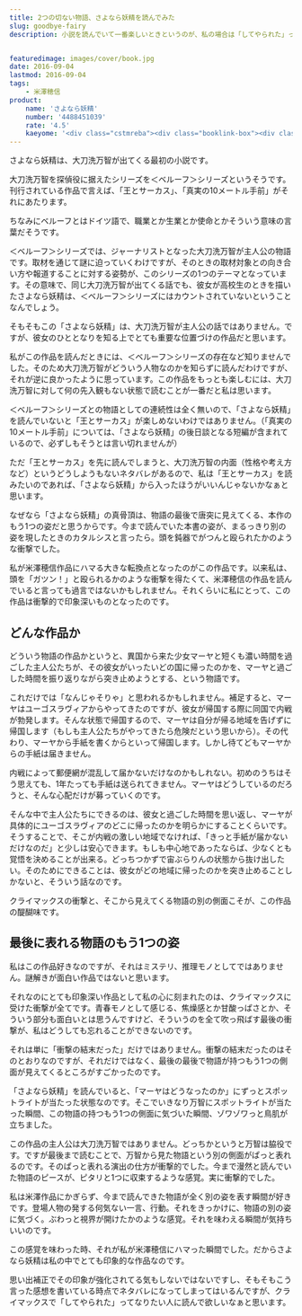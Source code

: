 ```yaml
---
title: 2つの切ない物語、さよなら妖精を読んでみた
slug: goodbye-fairy
description: 小説を読んでいて一番楽しいときというのが、私の場合は「してやられた」って舌を巻く瞬間です。この作品を読んで受けた衝撃は今でも忘れられません。思い出補正が強いせいかもしれませんが、この衝撃を超えるような作品になかなか出会えずにいます。


featuredimage: images/cover/book.jpg
date: 2016-09-04
lastmod: 2016-09-04
tags: 
    - 米澤穂信
product:
    name: 'さよなら妖精'
    number: '4488451039'
    rate: '4.5'
    kaeyome: '<div class="cstmreba"><div class="booklink-box"><div class="booklink-image"><a href="http://www.amazon.co.jp/exec/obidos/asin/4488451039/illusionspace-22/" target="_blank" ><img src="http://ecx.images-amazon.com/images/I/51076TYQYPL._SL160_.jpg" style="border: none;" /></a></div><div class="booklink-info"><div class="booklink-name"><a href="http://www.amazon.co.jp/exec/obidos/asin/4488451039/illusionspace-22/" target="_blank" >さよなら妖精 (創元推理文庫)</a><div class="booklink-powered-date">posted with <a href="http://yomereba.com" rel="nofollow" target="_blank">ヨメレバ</a></div></div><div class="booklink-detail">米澤 穂信 東京創元社 2006-06-10    </div><div class="booklink-link2"><div class="shoplinkamazon"><a href="http://www.amazon.co.jp/exec/obidos/asin/4488451039/illusionspace-22/" target="_blank" >Amazon</a></div><div class="shoplinkkindle"><a href="http://www.amazon.co.jp/exec/obidos/ASIN/B007RI8D16/illusionspace-22/" target="_blank" >Kindle</a></div><div class="shoplinkrakuten"><a href="http://hb.afl.rakuten.co.jp/hgc/11acbc01.369b1bf6.11acbc02.cabf9fe9/?pc=http%3A%2F%2Fbooks.rakuten.co.jp%2Frb%2F4041165%2F%3Fscid%3Daf_ich_link_urltxt%26m%3Dhttp%3A%2F%2Fm.rakuten.co.jp%2Fev%2Fbook%2F" target="_blank" >楽天ブックス</a></div>                        	  <div class="shoplinkkino"><a href="http://ck.jp.ap.valuecommerce.com/servlet/referral?sid=3085416&pid=882196163&vc_url=http%3A%2F%2Fwww.kinokuniya.co.jp%2Ff%2Fdsg-01-9784488451035" target="_blank" >紀伊國屋書店<img src="https://ad.jp.ap.valuecommerce.com/servlet/gifbanner?sid=3085416&pid=882196163" height="1" width="1" border="0"></a></div>	  	  	</div></div><div class="booklink-footer"></div></div></div>'
---
```


さよなら妖精は、大刀洗万智が出てくる最初の小説です。

大刀洗万智を探偵役に据えたシリーズを＜ベルーフ＞シリーズというそうです。刊行されている作品で言えば、「王とサーカス」、「真実の10メートル手前」がそれにあたります。

ちなみにベルーフとはドイツ語で、職業とか生業とか使命とかそういう意味の言葉だそうです。

＜ベルーフ＞シリーズでは、ジャーナリストとなった大刀洗万智が主人公の物語です。取材を通じて謎に迫っていくわけですが、そのときの取材対象との向き合い方や報道することに対する姿勢が、このシリーズの1つのテーマとなっています。その意味で、同じ大刀洗万智が出てくる話でも、彼女が高校生のときを描いたさよなら妖精は、＜ベルーフ＞シリーズにはカウントされていないということなんでしょう。

そもそもこの「さよなら妖精」は、大刀洗万智が主人公の話ではありません。ですが、彼女のひととなりを知る上でとても重要な位置づけの作品だと思います。

私がこの作品を読んだときには、＜ベルーフ＞シリーズの存在など知りませんでした。そのため大刀洗万智がどういう人物なのかを知らずに読んだわけですが、それが逆に良かったように思っています。この作品をもっとも楽しむには、大刀洗万智に対して何の先入観もない状態で読むことが一番だと私は思います。

＜ベルーフ＞シリーズとの物語としての連続性は全く無いので、「さよなら妖精」を読んでいないと「王とサーカス」が楽しめないわけではありません。（「真実の10メートル手前」については、「さよなら妖精」の後日談となる短編が含まれているので、必ずしもそうとは言い切れませんが）

ただ「王とサーカス」を先に読んでしまうと、大刀洗万智の内面（性格や考え方など）というどうしようもないネタバレがあるので、私は「王とサーカス」を読みたいのであれば、「さよなら妖精」から入ったほうがいいんじゃないかなぁと思います。

なぜなら「さよなら妖精」の真骨頂は、物語の最後で唐突に見えてくる、本作のもう1つの姿だと思うからです。今まで読んでいた本書の姿が、まるっきり別の姿を現したときのカタルシスと言ったら。頭を鈍器でがつんと殴られたかのような衝撃でした。

私が米澤穂信作品にハマる大きな転換点となったのがこの作品です。以来私は、頭を「ガツン！」と殴られるかのような衝撃を得たくて、米澤穂信の作品を読んでいると言っても過言ではないかもしれません。それくらいに私にとって、この作品は衝撃的で印象深いものとなったのです。


## どんな作品か


どういう物語の作品かというと、異国から来た少女マーヤと短くも濃い時間を過ごした主人公たちが、その彼女がいったいどの国に帰ったのかを、マーヤと過ごした時間を振り返りながら突き止めようとする、という物語です。

これだけでは「なんじゃそりゃ」と思われるかもしれません。補足すると、マーヤはユーゴスラヴィアからやってきたのですが、彼女が帰国する際に同国で内戦が勃発します。そんな状態で帰国するので、マーヤは自分が帰る地域を告げずに帰国します（もしも主人公たちがやってきたら危険だという思いから）。その代わり、マーヤから手紙を書くからといって帰国します。しかし待てどもマーヤからの手紙は届きません。

内戦によって郵便網が混乱して届かないだけなのかもしれない。初めのうちはそう思えても、1年たっても手紙は送られてきません。マーヤはどうしているのだろうと、そんな心配だけが募っていくのです。

そんな中で主人公たちにできるのは、彼女と過ごした時間を思い返し、マーヤが具体的にユーゴスラヴィアのどこに帰ったのかを明らかにすることくらいです。そうすることで、そこが内戦の激しい地域でなければ、「きっと手紙が届かないだけなのだ」と少しは安心できます。もしも中心地であったならば、少なくとも覚悟を決めることが出来る。どっちつかずで宙ぶらりんの状態から抜け出したい。そのためにできることは、彼女がどの地域に帰ったのかを突き止めることしかないと、そういう話なのです。

クライマックスの衝撃と、そこから見えてくる物語の別の側面こそが、この作品の醍醐味です。


## 最後に表れる物語のもう1つの姿


私はこの作品好きなのですが、それはミステリ、推理モノとしてではありません。謎解きが面白い作品ではないと思います。

それなのにとても印象深い作品として私の心に刻まれたのは、クライマックスに受けた衝撃が全てです。青春モノとして感じる、焦燥感とか甘酸っぱさとか、そういう部分も面白いとは思うんですけど、そういうのを全て吹っ飛ばす最後の衝撃が、私はどうしても忘れることができないのです。

それは単に「衝撃の結末だった」だけではありません。衝撃の結末だったのはそのとおりなのですが、それだけではなく、最後の最後で物語が持つもう1つの側面が見えてくるところがすごかったのです。

「さよなら妖精」を読んでいると、「マーヤはどうなったのか」にずっとスポットライトが当たった状態なのです。そこでいきなり万智にスポットライトが当たった瞬間、この物語の持つもう1つの側面に気づいた瞬間、ゾワゾワっと鳥肌が立ちました。

この作品の主人公は大刀洗万智ではありません。どっちかというと万智は脇役です。ですが最後まで読むことで、万智から見た物語という別の側面がぱっと表れるのです。そのぱっと表れる演出の仕方が衝撃的でした。今まで漫然と読んでいた物語のピースが、ピタリと1つに収束するような感覚。実に衝撃的でした。

私は米澤作品にかぎらず、今まで読んできた物語が全く別の姿を表す瞬間が好きです。登場人物の発する何気ない一言、行動。それをきっかけに、物語の別の姿に気づく。ぶわっと視界が開けたかのような感覚。それを味わえる瞬間が気持ちいいのです。

この感覚を味わった時、それが私が米澤穂信にハマった瞬間でした。だからさよなら妖精は私の中でとても印象的な作品なのです。

思い出補正でその印象が強化されてる気もしないではないですし、そもそもこう言った感想を書いている時点でネタバレになってしまってはいるんですが、クライマックスで「してやられた」ってなりたい人に読んで欲しいなぁと思います。


  